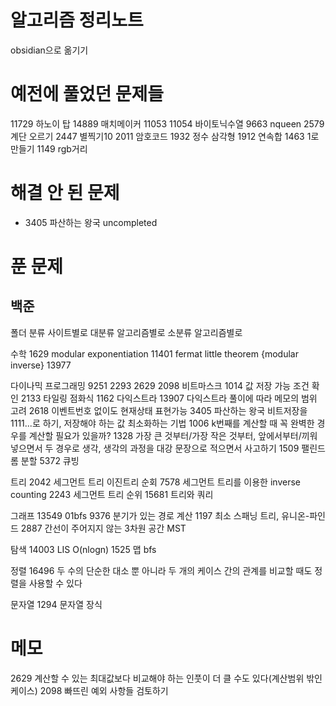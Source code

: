 # 알고리즘 정리노트

obsidian으로 옮기기

# 예전에 풀었던 문제들

11729 하노이 탑
14889 매치메이커
11053 11054 바이토닉수열
9663 nqueen
2579 계단 오르기
2447 별찍기10
2011 암호코드
1932 정수 삼각형
1912 연속합
1463 1로 만들기
1149 rgb거리

# 해결 안 된 문제
- 3405 파산하는 왕국 uncompleted

# 푼 문제
## 백준

폴더 분류
사이트별로
대분류 알고리즘별로
소분류 알고리즘별로

수학
1629 modular exponentiation
11401 fermat little theorem {modular inverse}
13977

다이나믹 프로그래밍
9251 2293 2629
2098 비트마스크
1014 값 저장 가능 조건 확인
2133 타일링 점화식
1162 다익스트라
13907 다익스트라 풀이에 따라 메모의 범위 고려
2618 이벤트번호 없이도 현재상태 표현가능
3405 파산하는 왕국 비트저장을 1111...로 하기, 저장해야 하는 값 최소화하는 기법
1006 k번째를 계산할 때 꼭 완벽한 경우를 계산할 필요가 있을까?
1328 가장 큰 것부터/가장 작은 것부터, 앞에서부터/끼워넣으면서 두 경우로 생각, 생각의 과정을 대강 문장으로 적으면서 사고하기
1509 팰린드롬 분할
5372 큐빙

트리
2042 세그먼트 트리 이진트리 순회
7578 세그먼트 트리를 이용한 inverse counting
2243 세그먼트 트리 순위
15681 트리와 쿼리

그래프
13549 01bfs
9376 분기가 있는 경로 계산
1197 최소 스패닝 트리, 유니온-파인드
2887 간선이 주어지지 않는 3차원 공간 MST

탐색
14003 LIS O(nlogn)
1525 맵 bfs

정렬
16496 두 수의 단순한 대소 뿐 아니라 두 개의 케이스 간의 관계를 비교할 때도 정렬을 사용할 수 있다

문자열
1294 문자열 장식

# 메모

2629 계산할 수 있는 최대값보다 비교해야 하는 인풋이 더 클 수도 있다(계산범위 밖인 케이스)
2098 빠뜨린 예외 사항들 검토하기
